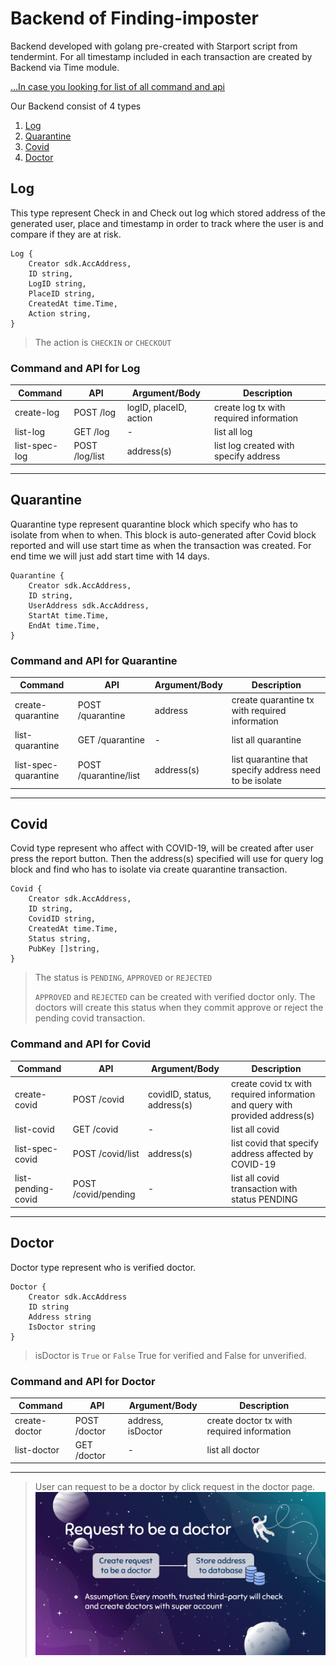 # Backend of Finding-imposter

Backend developed with golang pre-created with Starport script from tendermint.
For all timestamp included in each transaction are created by Backend via Time module.



[...In case you looking for list of all command and api](doc/Command.md)

Our Backend consist of 4 types
1. [Log](#log)
2. [Quarantine](#quarantine)
3. [Covid](#covid)
4. [Doctor](#doctor)

## Log
This type represent Check in and Check out log which stored address of the generated user, place and timestamp in order to track where the user is and compare if they are at risk.

```
Log {
    Creator sdk.AccAddress,
	ID string,
    LogID string,
    PlaceID string,
    CreatedAt time.Time,
    Action string,
}
```
> The action is `CHECKIN` or `CHECKOUT`
### Command and API for Log
|Command | API | Argument/Body | Description|
|-|-|-|-|
|create-log| POST /log| logID, placeID, action| create log tx with required information
|list-log| GET /log|-| list all log
|list-spec-log| POST /log/list| address(s)| list log created with specify address|
---

## Quarantine
Quarantine type represent quarantine block which specify who has to isolate from when to when.
This block is auto-generated after Covid block reported and will use start time as when the transaction was created. For end time we will just add start time with 14 days.

```
Quarantine {
    Creator sdk.AccAddress,
	ID string,
    UserAddress sdk.AccAddress,
    StartAt time.Time,
    EndAt time.Time,
}
```

### Command and API for Quarantine
|Command | API | Argument/Body | Description|
|-|-|-|-|
|create-quarantine| POST /quarantine| address | create quarantine tx with required information
|list-quarantine| GET /quarantine|-| list all quarantine
|list-spec-quarantine| POST /quarantine/list| address(s)| list quarantine that specify address need to be isolate|
---
## Covid
Covid type represent who affect with COVID-19, will be created after user press the report button. Then the address(s) specified will use for query log block and find who has to isolate via create quarantine transaction.

```
Covid {
	Creator sdk.AccAddress,
	ID string,
    CovidID string,
    CreatedAt time.Time,
    Status string,
    PubKey []string,
}
```
> The status is `PENDING`, `APPROVED` or `REJECTED`
>
> `APPROVED` and `REJECTED` can be created with verified doctor only. The doctors will create this status when they commit approve or reject the pending covid transaction.

### Command and API for Covid
|Command | API | Argument/Body | Description|
|-|-|-|-|
|create-covid| POST /covid| covidID, status, address(s) | create covid tx with required information and query with provided address(s)
|list-covid| GET /covid|-| list all covid
|list-spec-covid| POST /covid/list| address(s)| list covid that specify address affected by COVID-19|
|list-pending-covid| POST /covid/pending |-| list all covid transaction with status PENDING
---
## Doctor
Doctor type represent who is verified doctor.

```
Doctor {
	Creator sdk.AccAddress
	ID string
    Address string
    IsDoctor string
}
```
> isDoctor is `True` or `False` True for verified and False for unverified.
### Command and API for Doctor
|Command | API | Argument/Body | Description|
|-|-|-|-|
|create-doctor| POST /doctor| address, isDoctor | create doctor tx with required information
|list-doctor| GET /doctor|-| list all doctor
---

>User can request to be a doctor by click request in the doctor page.
> ![request_doctor](images/Slide24.JPG)
